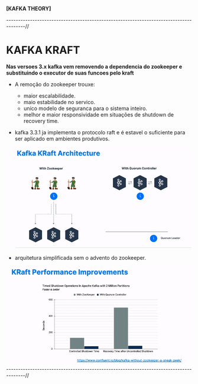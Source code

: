 **[KAFKA THEORY]**

--------------------------------------------------------------------------------------//

# KAFKA KRAFT

**Nas versoes 3.x kafka vem removendo a dependencia do zookeeper e substituindo o executor de suas funcoes pelo kraft**

* A remoção do zookeeper trouxe:
  - maior escalabilidade.
  - maio estabilidade no servico.
  - unico modelo de seguranca para o sistema inteiro.
  - melhor e maior responsividade em situações de shutdown de recovery time.
  

* kafka 3.3.1 ja implementa o protocolo raft e é estavel o suficiente para ser aplicado em ambientes produtivos.  

![kraft_Arch](../images/kafka_kraft_arch.png)

* arquitetura simplificada sem o advento do zookeeper.

![kraft_improvements](../images/kraft_performance_improv.png)
--------------------------------------------------------------------------------------//